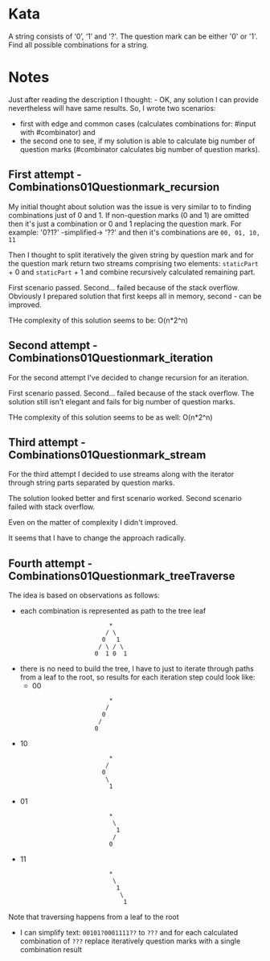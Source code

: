 # Kata
A string consists of ‘0’, ‘1’ and '?'. The question mark can be either '0' or '1'. Find all possible combinations for a string.

# Notes
Just after reading the description I thought: - OK, any solution I can provide nevertheless will have same results.
So, I wrote two scenarios:
- first with edge and common cases (calculates combinations for: #input with #combinator) and
- the second one to see, if my solution is able to calculate big number of question marks (#combinator calculates big number of question marks).

## First attempt - Combinations01Questionmark_recursion

My initial thought about solution was the issue is very similar to to finding combinations just of 0 and 1.
If non-question marks (0 and 1) are omitted then it's just a combination or 0 and 1 replacing the question mark.
For example: '0?1?' -simplified-> '??' and then it's combinations are `00, 01, 10, 11`

Then I thought to split iteratively the given string by question mark and for the question mark return two streams comprising two
elements: `staticPart` + 0 and `staticPart` + 1 and combine recursively calculated remaining part.

First scenario passed. Second... failed because of the stack overflow.
Obviously I prepared solution that first keeps all in memory, second - can be improved.

THe complexity of this solution seems to be: O(n*2^n)

## Second attempt - Combinations01Questionmark_iteration

For the second attempt I've decided to change recursion for an iteration.

First scenario passed. Second... failed because of the stack overflow.
The solution still isn't elegant and fails for big number of question marks.

THe complexity of this solution seems to be as well: O(n*2^n)

## Third attempt - Combinations01Questionmark_stream

For the third attempt I decided to use streams along with the iterator through string parts separated by question marks.

The solution looked better and first scenario worked. Second scenario failed with stack overflow.

Even on the matter of complexity I didn't improved.

It seems that I have to change the approach radically.

## Fourth attempt - Combinations01Questionmark_treeTraverse

The idea is based on observations as follows:
- each combination is represented as path to the tree leaf
```
                            *
                           / \
                          0   1
                         / \ / \
                        0  1 0  1
```
- there is no need to build the tree, I have to just to iterate through paths from
  a leaf to the root, so results for each iteration step could look like:
  - 00
```
                            *
                           /
                          0
                         /
                        0
```
  - 10
```
                            *
                           /
                          0
                           \
                            1
```
  - 01
```
                            *
                             \
                              1
                             /
                            0
```
  - 11
```
                            *
                             \
                              1
                               \
                                1
```
  Note that traversing happens from a leaf to the root
- I can simplify text: `00101?0001111??` to `???` and for each calculated combination of `???`
  replace iteratively question marks with a single combination result


